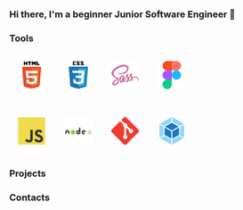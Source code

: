 ### Hi there, I'm a beginner Junior Software Engineer 👋

### Tools 

<div align="left">
  <a href="https://en.wikipedia.org/wiki/HTML5" target="_blank"
    ><img
      style="margin: 15px"
      src="https://github.com/Mattews12/mattews12/blob/main/assets/svg/html5-icon.svg"
      alt="HTML5"
      height="50"
  /></a>
  <a
    href="https://en.wikipedia.org/wiki/CSS"
    target="_blank"
    ><img
      style="margin: 15px"
      src="https://raw.githubusercontent.com/Mattews12/mattews12/7e00a0e3a2772ecfb144948fb7fa4c80edc9b16e/assets/svg/css3-icon.svg" 
      alt="CSS3"
      height="50"
  /></a>
  <a
    href="https://sass-lang.com/"
    target="_blank"
    ><img
      style="margin: 15px"
      src="https://raw.githubusercontent.com/Mattews12/mattews12/7e00a0e3a2772ecfb144948fb7fa4c80edc9b16e/assets/svg/sass-icon.svg" 
      alt="Sass"
      height="50"
  /></a>
  <a href="https://www.figma.com/" target="_blank"
    ><img
      style="margin: 15px"
      src="https://raw.githubusercontent.com/Mattews12/mattews12/7e00a0e3a2772ecfb144948fb7fa4c80edc9b16e/assets/svg/figma-icon.svg"
      alt="Figma"
      height="50"
  /></a>
  <br />
  <br />
  <a href="https://developer.mozilla.org/en-US/docs/Learn/JavaScript/First_steps/What_is_JavaScript" target="_blank"
    ><img
      style="margin: 15px"
      src="https://raw.githubusercontent.com/Mattews12/mattews12/7e00a0e3a2772ecfb144948fb7fa4c80edc9b16e/assets/svg/javascript-icon.svg"
      alt="JavaScript"
      height="50"
  /></a>
  <a href="https://nodejs.org/" target="_blank"
    ><img
      style="margin: 15px"
      src="https://raw.githubusercontent.com/Mattews12/mattews12/7e00a0e3a2772ecfb144948fb7fa4c80edc9b16e/assets/svg/nodejs-icon.svg"
      alt="Node.js"
      height="50"
  /></a>
  <a href="https://git-scm.com/" target="_blank"
    ><img
      style="margin: 15px"
      src="https://raw.githubusercontent.com/Mattews12/mattews12/7e00a0e3a2772ecfb144948fb7fa4c80edc9b16e/assets/svg/git-icon.svg"
      alt="Git"
      height="50"
  /></a>
  <a href="https://webpack.js.org/" target="_blank"
    ><img
      style="margin: 15px"
      src="https://raw.githubusercontent.com/Mattews12/mattews12/7e00a0e3a2772ecfb144948fb7fa4c80edc9b16e/assets/svg/webpack-icon.svg"
      alt="Webpack"
      height="50"
  /></a>
</div>

### Projects
<!-- <img src="https://img.shields.io/badge/javascript-000?style=for-the-badge&logo=javascript&logoColor=F7DF1E"></img> -->
### Contacts 

